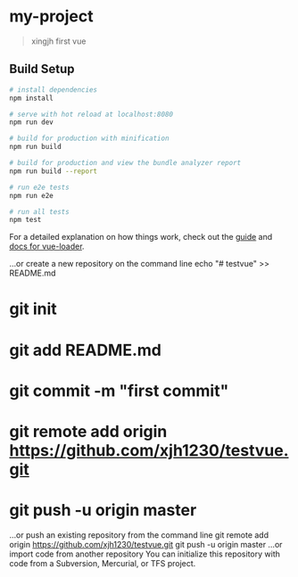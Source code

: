# my-project

> xingjh first vue

## Build Setup

``` bash
# install dependencies
npm install

# serve with hot reload at localhost:8080
npm run dev

# build for production with minification
npm run build

# build for production and view the bundle analyzer report
npm run build --report

# run e2e tests
npm run e2e

# run all tests
npm test
```

For a detailed explanation on how things work, check out the [guide](http://vuejs-templates.github.io/webpack/) and [docs for vue-loader](http://vuejs.github.io/vue-loader).

…or create a new repository on the command line
echo "# testvue" >> README.md
# git init
# git add README.md
# git commit -m "first commit"
# git remote add origin https://github.com/xjh1230/testvue.git
# git push -u origin master

…or push an existing repository from the command line
git remote add origin https://github.com/xjh1230/testvue.git
git push -u origin master
…or import code from another repository
You can initialize this repository with code from a Subversion, Mercurial, or TFS project.
